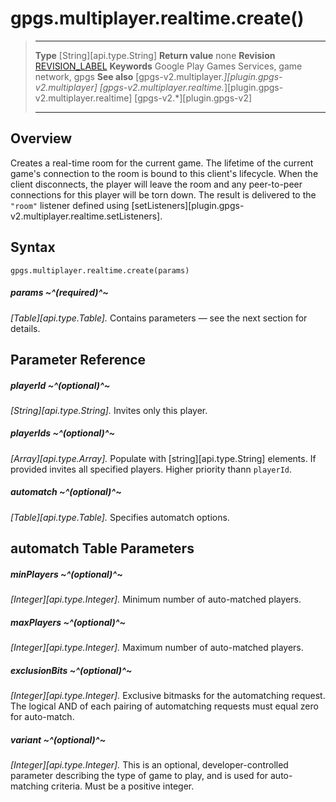 # gpgs.multiplayer.realtime.create()

> --------------------- ------------------------------------------------------------------------------------------
> __Type__              [String][api.type.String]
> __Return value__      none
> __Revision__          [REVISION_LABEL](REVISION_URL)
> __Keywords__          Google Play Games Services, game network, gpgs
> __See also__          [gpgs-v2.multiplayer.*][plugin.gpgs-v2.multiplayer]
>                       [gpgs-v2.multiplayer.realtime.*][plugin.gpgs-v2.multiplayer.realtime]
>                       [gpgs-v2.*][plugin.gpgs-v2]
> --------------------- ------------------------------------------------------------------------------------------

## Overview

Creates a real-time room for the current game. The lifetime of the current game's connection to the room is bound to this client's lifecycle. When the client disconnects, the player will leave the room and any peer-to-peer connections for this player will be torn down. The result is delivered to the `"room"` listener defined using [setListeners][plugin.gpgs-v2.multiplayer.realtime.setListeners].

## Syntax

	gpgs.multiplayer.realtime.create(params)

##### params ~^(required)^~
_[Table][api.type.Table]._ Contains parameters — see the next section for details.

## Parameter Reference

##### playerId ~^(optional)^~
_[String][api.type.String]._ Invites only this player.

##### playerIds ~^(optional)^~
_[Array][api.type.Array]._ Populate with [string][api.type.String] elements. If provided invites all specified players. Higher priority thann `playerId`.

##### automatch ~^(optional)^~
_[Table][api.type.Table]._ Specifies automatch options.

## automatch Table Parameters

##### minPlayers ~^(optional)^~
_[Integer][api.type.Integer]._ Minimum number of auto-matched players.

##### maxPlayers ~^(optional)^~
_[Integer][api.type.Integer]._ Maximum number of auto-matched players.

##### exclusionBits ~^(optional)^~
_[Integer][api.type.Integer]._ Exclusive bitmasks for the automatching request. The logical AND of each pairing of automatching requests must equal zero for auto-match.

##### variant ~^(optional)^~
_[Integer][api.type.Integer]._ This is an optional, developer-controlled parameter describing the type of game to play, and is used for auto-matching criteria. Must be a positive integer.